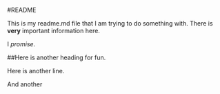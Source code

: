 #README

This is my readme.md file that I am trying to do something with.  There is **very** important information here.

I *promise*.

##Here is another heading for fun.

Here is another line.

And another
